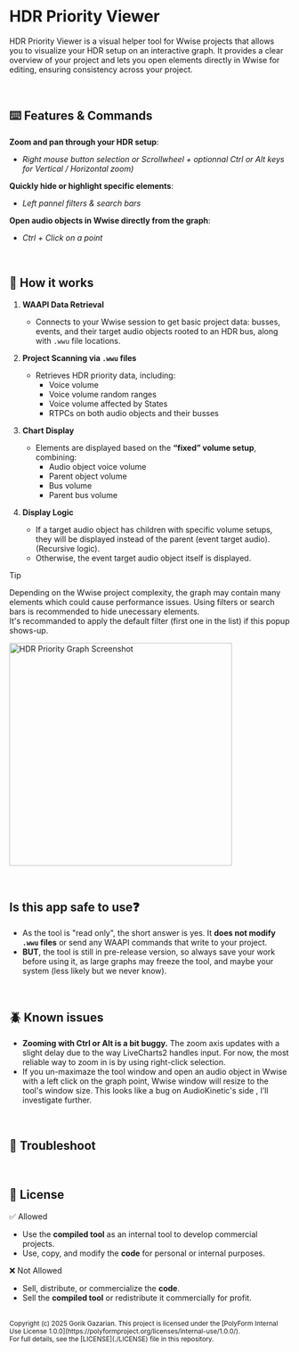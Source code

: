 # HDR Priority Viewer
HDR Priority Viewer is a visual helper tool for Wwise projects that allows you to visualize your HDR setup on an interactive graph.
It provides a clear overview of your project and lets you open elements directly in Wwise for editing, ensuring consistency across your project.

<br>

## ⌨️ Features & Commands

**Zoom and pan through your HDR setup**:
  - *Right mouse button selection or Scrollwheel + optionnal Ctrl or Alt keys for Vertical / Horizontal zoom)*
    
**Quickly hide or highlight specific elements**:
  - *Left pannel filters & search bars*
    
**Open audio objects in Wwise directly from the graph**:
  - *Ctrl + Click on a point*

<br>

## 🔎 How it works

1. **WAAPI Data Retrieval**
   - Connects to your Wwise session to get basic project data: busses, events, and their target audio objects rooted to an HDR bus, along with `.wwu` file locations.

2. **Project Scanning via `.wwu` files**
   - Retrieves HDR priority data, including:
     - Voice volume
     - Voice volume random ranges
     - Voice volume affected by States
     - RTPCs on both audio objects and their busses

3. **Chart Display**
   - Elements are displayed based on the **“fixed” volume setup**, combining:
     - Audio object voice volume
     - Parent object volume
     - Bus volume
     - Parent bus volume

4. **Display Logic**
   - If a target audio object has children with specific volume setups, they will be displayed instead of the parent (event target audio). (Recursive logic).
   - Otherwise, the event target audio object itself is displayed.


> [!TIP]
> Depending on the Wwise project complexity, the graph may contain many elements which could cause performance issues. Using filters or search bars is recommended to hide unecessary elements.  
> It's recommanded to apply the default filter (first one in the list) if this popup shows-up.
> <p align="left">
> <img width="400" alt="HDR Priority Graph Screenshot" src="https://github.com/user-attachments/assets/443fb10e-b3ab-4be9-81c7-ced9d38d72bd" />
</p>

<br>

## Is this app safe to use❓
- As the tool is "read only", the short answer is yes. It **does not modify `.wwu` files** or send any WAAPI commands that write to your project.
- **BUT**, the tool is still in pre-release version, so always save your work before using it, as large graphs may freeze the tool, and maybe your system (less likely but we never know).

<br>

## 🪲 Known issues
- **Zooming with Ctrl or Alt is a bit buggy.** The zoom axis updates with a slight delay due to the way LiveCharts2 handles input. For now, the most reliable way to zoom in is by using right-click selection.
- If you un-maximaze the tool window and open an audio object in Wwise with a left click on the graph point, Wwise window will resize to the tool's window size. This looks like a bug on AudioKinetic's side  , I’ll investigate further.

<br>

## 🛟 Troubleshoot

<br>

## 🤝 License
✅ Allowed
- Use the **compiled tool** as an internal tool to develop commercial projects.
- Use, copy, and modify the **code** for personal or internal purposes.

❌ Not Allowed
- Sell, distribute, or commercialize the **code**.
- Sell the **compiled tool** or redistribute it commercially for profit.

<br>
<sub>Copyright (c) 2025 Gorik Gazarian. This project is licensed under the [PolyForm Internal Use License 1.0.0](https://polyformproject.org/licenses/internal-use/1.0.0/).
<br>
For full details, see the [LICENSE](./LICENSE) file in this repository.
